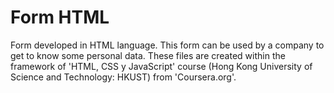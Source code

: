 # Form HTML

Form developed in HTML language. This form can be used by a company to get to know some personal data. These files are created within the framework of 'HTML, CSS y JavaScript' course (Hong Kong University of Science and Technology: HKUST) from 'Coursera.org'.
